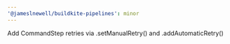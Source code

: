 ```yaml
---
'@jameslnewell/buildkite-pipelines': minor
---
```


Add CommandStep retries via .setManualRetry() and .addAutomaticRetry()
